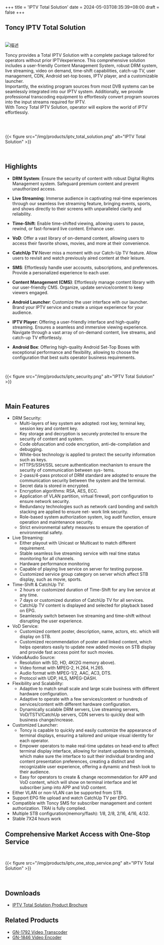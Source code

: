 +++
title = 'IPTV Total Solution'
date = 2024-05-03T08:35:39+08:00
draft = false
+++

## Toncy IPTV Total Solution

<br>
<div class="horizontal-layout-products">
	<div>
        <img src="/img/carousel/iptv.png" alt="描述" >
    </div>
    <div>
        <p>Toncy provides a Total IPTV Solution with a complete package tailored for operators without prior IPTVexperience. This comprehensive solution includes a user-friendly Content Management System, robust DRM system, live streaming, video on demand, time-shift capabilities, catch-up TV, user management, CDN, Android set-top boxes, IPTV player, and a customizable launcher.<br>Importantly, the existing program sources from most DVB systems can be seamlessly integrated into our IPTV system. Additionally, we provide professional transcoding equipment to effortlessly convert program sources into the input streams required for IPTV.<br>
        With Toncy Total IPTV Solution, operator will explore the world of IPTV effortlessly.</p>
    </div>
    
</div>
<br>

<br>

{{< figure src="/img/products/iptv_total_solution.png" alt="IPTV Total Solution" >}}

<br>

## Highlights

- **DRM System**: Ensure the security of content with robust Digital Rights Management system. Safeguard premium content and prevent unauthorized access.

- **Live Streaming**: Immerse audience in captivating real-time experiences through our seamless live streaming feature, bringing events, sports, and shows directly to their screens with unparalleled clarity and reliability.

- **Time-Shift**: Enable time-shifted viewing, allowing users to pause, rewind, or fast-forward live content. Enhance user.

- **VoD**: Offer a vast library of on-demand content, allowing users to access their favorite shows, movies, and more at their convenience.

- **CatchUp TV**:Never miss a moment with our Catch-Up TV feature. Allow users to revisit and watch previously aired content at their leisure.

- **SMS**: Effortlessly handle user accounts, subscriptions, and preferences. Provide a personalized experience to each user.

- **Content Management (CMS)**: Effortlessly manage content library with our user-friendly CMS. Organize, update service/content to keep viewers engaged.

- **Android Launcher**: Customize the user interface with our launcher. Brand your IPTV service and create a unique experience for your audience.

- **IPTV Player**: Offering a user-friendly interface and high-quality streaming. Ensures a seamless and immersive viewing experience. Navigate through a vast array of on-demand content, live streams, and catch-up TV effortlessly.

- **Android Box**:  Offering high-quality Android Set-Top Boxes with exceptional performance and flexibility, allowing to choose the configuration that best suits operator business requirements.

<br>

{{< figure src="/img/products/iptv_security.png" alt="IPTV Total Solution" >}}

<br>

## Main Features

- DRM Security:
	- Multi-layers of key system are adopted: root key, terminal key, session key and content key.
	- Key storage and decryption is securely protected to ensure the security of content and system.
	- Code obfuscation and code encryption, anti-de-compilation and debugging.
	- White-box technology is applied to protect the security information such as keys.
	- HTTPS/SSH/SSL secure authentication mechanism to ensure the security of communication between sys-
tems.
	- 2-pass/4-pass protocol of DRM standard are adopted to ensure the communication security between the
system and the terminal.
	- Secret data is stored in encrypted.
	- Encryption algorithms: RSA, AES, ECC.
	- Application of VLAN partition, virtual firewall, port configuration to ensure network security.
	- Redundancy technologies such as network card bonding and switch stacking are applied to ensure net-
work link security.
	- Role-based system authorization system, log audit function, ensure operation and maintenance security.
	- Strict environmental safety measures to ensure the operation of environmental safety.
- Live Streaming:
	- Either playout with Unicast or Multicast to match different requirement.
	- Stable seamless live streaming service with real time status monitoring for all channels.
	- Hardware performance monitoring
	- Capable of playing live service on server for testing purpose.
	- Customized service group category on server which affect STB display, such as movie, sports.
- Time-Shift & CatchUp TV:
	- 2 hours or customized duration of Time-Shift for any live service at any time.
	- 7 days or customized duration of CatchUp TV for all services.
	- CatchUp TV content is displayed and selected for playback based on EPG.
	- Seamlessly switch between live streaming and time-shift without disrupting the user experience.
- VoD Service:
	- Customized content poster, description, name, actors, etc. which will display on STB.
	- Customized recommendation of poster and linked content, which helps operators easily to update new
added movies on STB display and provide fast access point for such movies.
- Video&Audio Source:
	- Resolution with SD, HD, 4K(2G memory above).
	- Video format with MPEG-2, H.264, H.265.
	- Audio format with MPEG-1/2, AAC, AC3, DTS.
	- Protocol with UDP, HLS, MPEG-DASH.
- Flexibility and Scalability:
	- Adaptive to match small scale and large scale business with different hardware configuration.
	- Adaptive to operate with a few services/content or hundreds of services/content with different hardware
configuration.
	- Dynamically scalable DRM servers, Live streaming servers, VoD/TSTV/CatchUp servers, CDN servers to
quickly deal with business change/increase.
- Customized Launcher:
	- Toncy is capable to quickly and easily customize the appearance of terminal displays, ensuring a tailored
and unique visual identity for each operator.
	- Empower operators to make real-time updates on head-end to affect terminal display interface, allowing
for instant updates to terminals, which make sure the interface to suit their individual branding and content presentation preferences, creating a distinct and recognizable user experience, offering a dynamic
and fresh look to their audience.
	- Easy for operators to create & change recommendation for APP and VoD content, which will show on
terminal interface and let subscriber jump into APP and VoD content.
- Either VLAN or non-VLAN can be supported from STB.
- Support EPG file upload and watch CatchUp TV per EPG.
- Compatible with Toncy SMS for subscriber management and content authorization. TRAI is fully complied.
- Multiple STB configuration(memory/flash): 1/8, 2/8, 2/16, 4/16, 4/32.
- Stable 7X24 hours work

## Comprehensive Market Access with One-Stop Service
<br>

{{< figure src="/img/products/iptv_one_stop_service.png" alt="IPTV Total Solution" >}}

<br>


<div class="product-bottom-container">
    <div class="section downloads">
        <h2>Downloads</h2>
        <ul>
            <li><i class="fas fa-file-pdf"></i> <a href="/documents/IPTV Total Solution Product Brochure.pdf">IPTV Total Solution Product Brochure</a></li>
        </ul>
    </div>
    <div class="section related">
        <h2>Related Products</h2>
        <ul>
            <li><a href="/products/transcoder">GN-1792 Video Transcoder</a></li>
            <li><a href="/products/video_encoder">GN-1846 Video Encoder</a></li>
        </ul>
    </div>
</div>